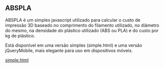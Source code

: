## ABSPLA

ABSPLA é um simples javascript utilizado para calcular o custo de impressão 3D baseado no comprimento do filamento utilizado, no diâmetro do mesmo, na densidade do plástico utilizado (ABS ou PLA) e do custo por kg de plástico.

Está disponível em uma versão simples (simple.html) e uma versão jQueryMobile, mais elegante para uso em dispositivos móveis.

<a href="simple.html">simple.html</a>
